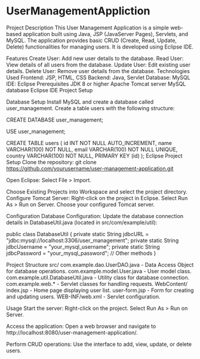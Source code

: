 # UserManagementAppliction
Project Description
This User Management Application is a simple web-based application built using Java, JSP (JavaServer Pages), Servlets, and MySQL. The application provides basic CRUD (Create, Read, Update, Delete) functionalities for managing users. It is developed using Eclipse IDE.

Features
Create User: Add new user details to the database.
Read User: View details of all users from the database.
Update User: Edit existing user details.
Delete User: Remove user details from the database.
Technologies Used
Frontend: JSP, HTML, CSS
Backend: Java, Servlet
Database: MySQL
IDE: Eclipse
Prerequisites
JDK 8 or higher
Apache Tomcat server
MySQL database
Eclipse IDE
Project Setup

Database Setup
Install MySQL and create a database called user_management.
Create a table users with the following structure:

CREATE DATABASE user_management;

USE user_management;

CREATE TABLE users (
    id INT NOT NULL AUTO_INCREMENT,
    name VARCHAR(100) NOT NULL,
    email VARCHAR(100) NOT NULL UNIQUE,
    country VARCHAR(100) NOT NULL,
    PRIMARY KEY (id)
);
Eclipse Project Setup
Clone the repository:
git clone https://github.com/yourusername/user-management-application.git

Open Eclipse:
Select File > Import.

Choose Existing Projects into Workspace and select the project directory.
Configure Tomcat Server:
Right-click on the project in Eclipse.
Select Run As > Run on Server.
Choose your configured Tomcat server.

Configuration
Database Configuration:
Update the database connection details in DatabaseUtil.java (located in src/com/example/util):

public class DatabaseUtil {
    private static String jdbcURL = "jdbc:mysql://localhost:3306/user_management";
    private static String jdbcUsername = "your_mysql_username";
    private static String jdbcPassword = "your_mysql_password";
    // Other methods
}

Project Structure
src/
com.example.dao.UserDAO.java - Data Access Object for database operations.
com.example.model.User.java - User model class.
com.example.util.DatabaseUtil.java - Utility class for database connection.
com.example.web.* - Servlet classes for handling requests.
WebContent/
index.jsp - Home page displaying user list.
user-form.jsp - Form for creating and updating users.
WEB-INF/web.xml - Servlet configuration.

Usage
Start the server:
Right-click on the project.
Select Run As > Run on Server.

Access the application:
Open a web browser and navigate to http://localhost:8080/user-management-application/.

Perform CRUD operations:
Use the interface to add, view, update, or delete users.

